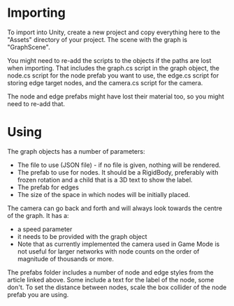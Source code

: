 # Importing

To import into Unity, create a new project and copy everything here to the "Assets" directory of your project. The scene with the graph is "GraphScene".

You might need to re-add the scripts to the objects if the paths are lost when importing. That includes the graph.cs script in the graph object, the node.cs script for the node prefab you want to use, the edge.cs script for storing edge target nodes, and the camera.cs script for the camera.

The node and edge prefabs might have lost their material too, so you might need to re-add that. 

# Using

The graph objects has a number of parameters:
   - The file to use (JSON file) - if no file is given, nothing will be rendered.
   - The prefab to use for nodes. It should be a RigidBody, preferably with frozen rotation and a child that is a 3D text to show the label.
   - The prefab for edges
   - The size of the space in which nodes will be initially placed.

The camera can go back and forth and will always look towards the centre of the graph. It has a:
   - a speed parameter
   - it needs to be provided with the graph object
   - Note that as currently implemented the camera used in Game Mode is not useful for larger networks with node counts on the order of magnitude of thousands or more.

The prefabs folder includes a number of node and edge styles from the article linked above. Some include a text for the label of the node, some don't.
To set the distance between nodes, scale the box collider of the node prefab you are using.

The JSON file used for this project is not included for privacy and proprietary reasons, however it's general structure is as follows:
{
   "nodes" : [*comma separated list of nodes as exported by neo4j*],
   "relationships" : [*comma separated list of edges as exported by neo4j*]
}
